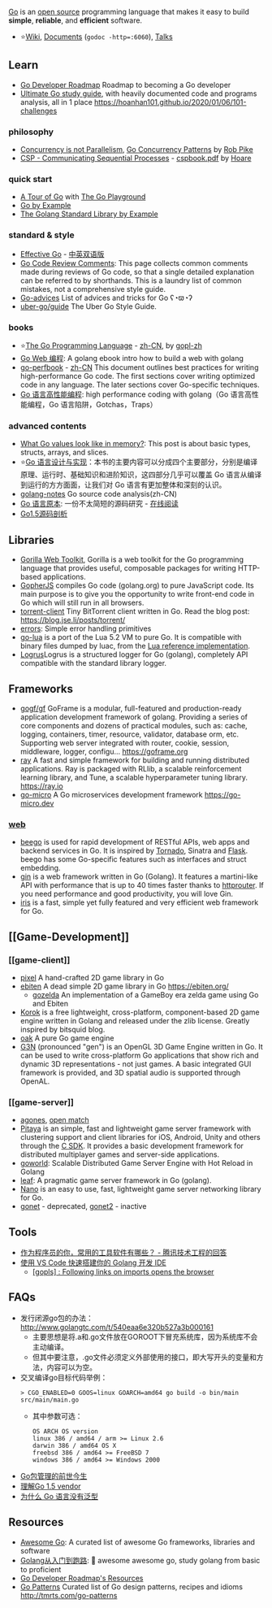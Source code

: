[Go](http://golang.org/) is an [open source](https://github.com/golang) programming language that makes it easy to build **simple**, **reliable**, and **efficient** software.

- :star:[Wiki](https://github.com/golang/go/wiki), [Documents](https://golang.org/doc/) (`godoc -http=:6060`), [Talks](https://talks.golang.org/)



## Learn
- [Go Developer Roadmap](https://github.com/Alikhll/golang-developer-roadmap) Roadmap to becoming a Go developer
- [Ultimate Go study guide](https://github.com/hoanhan101/ultimate-go), with heavily documented code and programs analysis, all in 1 place https://hoanhan101.github.io/2020/01/06/101-challenges

### philosophy
- [Concurrency is not Parallelism](https://blog.golang.org/concurrency-is-not-parallelism), [Go Concurrency Patterns](https://talks.golang.org/2012/concurrency.slide) by [Rob Pike](golang/#creators) 
- [CSP - Communicating Sequential Processes](https://en.wikipedia.org/wiki/Communicating_sequential_processes) - [cspbook.pdf](http://www.usingcsp.com/cspbook.pdf) by [Hoare](http://c2.com/cgi/wiki?CarHoare)

### quick start
- [A Tour of Go](https://tour.golang.org/) with [The Go Playground](https://play.golang.org/)
- [Go by Example](https://gobyexample.com/) 
- [The Golang Standard Library by Example](https://github.com/polaris1119/The-Golang-Standard-Library-by-Example)

### standard & style
- [Effective Go](https://golang.org/doc/effective_go.html) - [中英双语版](https://github.com/bingohuang/effective-go-zh-en)
- [Go Code Review Comments](https://github.com/golang/go/wiki/CodeReviewComments): This page collects common comments made during reviews of Go code, so that a single detailed explanation can be referred to by shorthands. This is a laundry list of common mistakes, not a comprehensive style guide.
- [Go-advices](https://github.com/cristaloleg/go-advice) List of advices and tricks for Go ʕ◔ϖ◔ʔ
- [uber-go/guide](https://github.com/uber-go/guide) The Uber Go Style Guide.

### books
- :star:[The Go Programming Language](https://www.gopl.io/) - [zh-CN](https://docs.hacknode.org/gopl-zh/), by [gopl-zh](https://github.com/golang-china/gopl-zh)
- [Go Web 编程](https://github.com/astaxie/build-web-application-with-golang): A golang ebook intro how to build a web with golang
- [go-perfbook](https://github.com/dgryski/go-perfbook) - [zh-CN](https://github.com/dgryski/go-perfbook/blob/master/performance-zh.md) This document outlines best practices for writing high-performance Go code. The first sections cover writing optimized code in any language. The later sections cover Go-specific techniques.
- [Go 语言高性能编程](https://github.com/geektutu/high-performance-go): high performance coding with golang（Go 语言高性能编程，Go 语言陷阱，Gotchas，Traps）

### advanced contents
- [What Go values look like in memory?](https://research.swtch.com/godata): This post is about basic types, structs, arrays, and slices.
- :star:[Go 语言设计与实现](https://draveness.me/golang/)：本书的主要内容可以分成四个主要部分，分别是编译原理、运行时、基础知识和进阶知识，这四部分几乎可以覆盖 Go 语言从编译到运行的方方面面，让我们对 Go 语言有更加整体和深刻的认识。
- [golang-notes](https://github.com/cch123/golang-notes) Go source code analysis(zh-CN)
- [Go 语言原本](https://github.com/changkun/go-under-the-hood): 一份不太简短的源码研究 - [在线阅读](https://golang.design/under-the-hood)
- [Go1.5源码剖析](https://github.com/qyuhen/book)



## Libraries
- [Gorilla Web Toolkit](https://github.com/gorilla), Gorilla is a web toolkit for the Go programming language that provides useful, composable packages for writing HTTP-based applications.
- [GopherJS](https://github.com/gopherjs/gopherjs) compiles Go code (golang.org) to pure JavaScript code. Its main purpose is to give you the opportunity to write front-end code in Go which will still run in all browsers.
- [torrent-client](https://github.com/veggiedefender/torrent-client) Tiny BitTorrent client written in Go. Read the blog post: https://blog.jse.li/posts/torrent/
- [errors](https://github.com/pkg/errors): Simple error handling primitives
- [go-lua](https://github.com/Shopify/go-lua) is a port of the Lua 5.2 VM to pure Go. It is compatible with binary files dumped by luac, from the [Lua reference implementation](http://www.lua.org/).
- [Logrus](https://github.com/sirupsen/logrus)Logrus is a structured logger for Go (golang), completely API compatible with the standard library logger.



## Frameworks
- [gogf/gf](https://github.com/gogf/gf) GoFrame is a modular, full-featured and production-ready application development framework of golang. Providing a series of core components and dozens of practical modules, such as: cache, logging, containers, timer, resource, validator, database orm, etc. Supporting web server integrated with router, cookie, session, middleware, logger, configu… https://goframe.org
- [ray](https://github.com/ray-project/ray) A fast and simple framework for building and running distributed applications. Ray is packaged with RLlib, a scalable reinforcement learning library, and Tune, a scalable hyperparameter tuning library. https://ray.io
- [go-micro](https://github.com/micro/go-micro) A Go microservices development framework https://go-micro.dev

### [web](https://github.com/speedwheel/awesome-go-web-frameworks)
- [beego](https://github.com/astaxie/beego) is used for rapid development of RESTful APIs, web apps and backend services in Go. It is inspired by [Tornado](python#Frameworks), Sinatra and [Flask](python#Frameworks). beego has some Go-specific features such as interfaces and struct embedding.
- [gin](https://github.com/gin-gonic/gin) is a web framework written in Go (Golang). It features a martini-like API with performance that is up to 40 times faster thanks to [httprouter](https://github.com/julienschmidt/httprouter). If you need performance and good productivity, you will love Gin.
- [iris](https://github.com/kataras/iris) is a fast, simple yet fully featured and very efficient web framework for Go.



## [[Game-Development]]

### [[game-client]]
- [pixel](https://github.com/faiface/pixel) A hand-crafted 2D game library in Go
- [ebiten](https://github.com/hajimehoshi/ebiten) A dead simple 2D game library in Go https://ebiten.org/
  - [gozelda](https://github.com/ArnaudCalmettes/gozelda) An implementation of a GameBoy era zelda game using Go and Ebiten
- [Korok](https://github.com/KorokEngine/Korok) is a free lightweight, cross-platform, component-based 2D game engine written in Golang and released under the zlib license. Greatly inspired by bitsquid blog.
- [oak](https://github.com/oakmound/oak) A pure Go game engine
- [G3N](https://github.com/g3n/engine) (pronounced "gen") is an OpenGL 3D Game Engine written in Go. It can be used to write cross-platform Go applications that show rich and dynamic 3D representations - not just games. A basic integrated GUI framework is provided, and 3D spatial audio is supported through OpenAL.

### [[game-server]]
- [agones](https://github.com/googleforgames/agones), [open match](https://github.com/googleforgames/open-match)
- [Pitaya](https://github.com/topfreegames/pitaya) is an simple, fast and lightweight game server framework with clustering support and client libraries for iOS, Android, Unity and others through the [C SDK](https://github.com/topfreegames/libpitaya). It provides a basic development framework for distributed multiplayer games and server-side applications.
- [goworld](https://github.com/xiaonanln/goworld): Scalable Distributed Game Server Engine with Hot Reload in Golang
- [leaf](https://github.com/name5566/leaf): A pragmatic game server framework in Go (golang).
- [Nano](https://github.com/lonng/nano) is an easy to use, fast, lightweight game server networking library for Go.
- [gonet](https://github.com/xtaci/gonet) - deprecated, [gonet2](https://github.com/gonet2) - inactive



## Tools
- [作为程序员的你，常用的工具软件有哪些？ - 腾讯技术工程的回答](https://www.zhihu.com/question/22867411/answer/911161400)
- [使用 VS Code 快速搭建你的 Golang 开发 IDE](https://toozhao.com/2017/08/23/vscode-golang/)
  - [[gopls] : Following links on imports opens the browser](https://github.com/microsoft/vscode-go/issues/2550)



## FAQs
- 发行闭源go包的办法：http://www.golangtc.com/t/540eaa6e320b527a3b000161 
  - 主要思想是将.a和.go文件放在GOROOT下冒充系统库，因为系统库不会主动编译。
  - 但其中要注意，.go文件必须定义外部使用的接口，即大写开头的变量和方法，内容可以为空。
- 交叉编译go目标代码举例：
    ```
    > CGO_ENABLED=0 GOOS=linux GOARCH=amd64 go build -o bin/main src/main/main.go
    ```
  - 其中参数可选：
    ```
    OS ARCH OS version
    linux 386 / amd64 / arm >= Linux 2.6
    darwin 386 / amd64 OS X
    freebsd 386 / amd64 >= FreeBSD 7
    windows 386 / amd64 >= Windows 2000
    ```
- [Go包管理的前世今生](http://www.infoq.com/cn/articles/history-go-package-management)
- [理解Go 1.5 vendor](http://tonybai.com/2015/07/31/understand-go15-vendor/)
- [为什么 Go 语言没有泛型](https://draveness.me/whys-the-design-go-generics/)



## Resources
- [Awesome Go](https://github.com/avelino/awesome-go): A curated list of awesome Go frameworks, libraries and software
- [Golang从入门到跑路](https://github.com/jiujuan/go-collection): 🌷 awesome awesome go, study golang from basic to proficient
- [Go Developer Roadmap's Resources](https://github.com/Alikhll/golang-developer-roadmap#resources)
- [Go Patterns](https://github.com/tmrts/go-patterns) Curated list of Go design patterns, recipes and idioms http://tmrts.com/go-patterns
